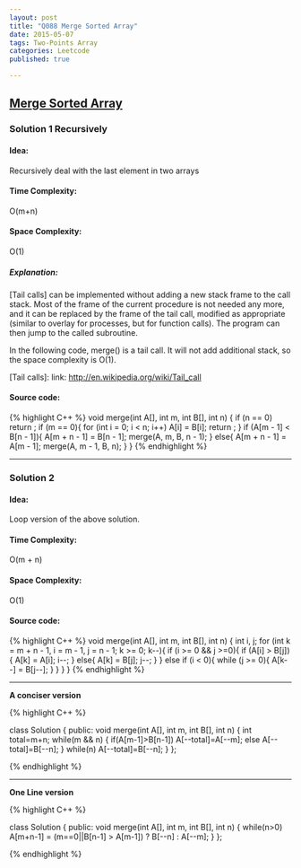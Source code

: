 ```yaml
---
layout: post
title: "Q088 Merge Sorted Array"
date: 2015-05-07
tags: Two-Points Array
categories: Leetcode
published: true

---
```


## [Merge Sorted Array](https://leetcode.com/problems/merge-sorted-array/) 

### Solution 1 Recursively

#### Idea:
Recursively deal with the last element in two arrays

#### Time Complexity:
O(m+n)

#### Space Complexity:
O(1)

##### Explanation:
[Tail calls] can be implemented without adding a new stack frame to the call stack. Most of the frame of the current procedure is not needed any more, and it can be replaced by the frame of the tail call, modified as appropriate (similar to overlay for processes, but for function calls). The program can then jump to the called subroutine. 

In the following code, merge() is a tail call. It will not add additional stack, so the space complexity is O(1).

[Tail calls]: link: http://en.wikipedia.org/wiki/Tail_call

#### Source code:
{% highlight C++ %}
    void merge(int A[], int m, int B[], int n) {
        if (n == 0)
            return ;
        if (m == 0){
            for (int i = 0; i < n; i++)
                A[i] = B[i];
            return ;
        }
        if (A[m - 1] < B[n - 1]){
            A[m + n - 1] = B[n - 1];
            merge(A, m, B, n - 1);
        }
        else{
            A[m + n - 1] = A[m - 1];
            merge(A, m - 1, B, n);
        }
    }
{% endhighlight %}

---

### Solution 2

#### Idea:
Loop version of the above solution.

#### Time Complexity:
O(m + n)

#### Space Complexity:
O(1) 

#### Source code:
{% highlight C++ %}
    void merge(int A[], int m, int B[], int n) {
        int i, j;
        for (int k = m + n - 1, i = m - 1, j = n - 1; k >= 0; k--){
            if (i >= 0 && j >=0){
                if (A[i] > B[j]){
                    A[k] = A[i];
                    i--;
                }
                else{
                    A[k] = B[j];
                    j--;
                }
            }
            else if (i < 0){
                while (j >= 0){
                    A[k--] = B[j--];
                }
            }
        }
    }
{% endhighlight %}

---

**A conciser version**

{% highlight C++ %}

class Solution {
public:
    void merge(int A[], int m, int B[], int n) {
        int total=m+n;
        while(m && n)
        {
            if(A[m-1]>B[n-1]) A[--total]=A[--m];
            else A[--total]=B[--n];
        }
        while(n) A[--total]=B[--n];
    }
};

{% endhighlight %}

---

**One Line version**

{% highlight C++ %}

class Solution {
public:
    void merge(int A[], int m, int B[], int n) {
        while(n>0) A[m+n-1] = (m==0||B[n-1] > A[m-1]) ? B[--n] : A[--m];
    }
};

{% endhighlight %}
